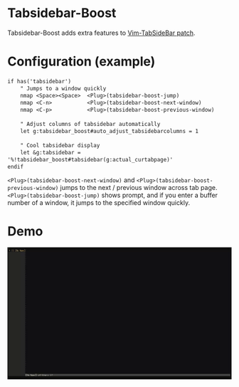 # Tabsidebar-Boost

Tabsidebar-Boost adds extra features to [Vim-TabSideBar patch](https://rbtnn.github.io/vim/).

# Configuration (example)

```vim
if has('tabsidebar')
	" Jumps to a window quickly
	nmap <Space><Space>  <Plug>(tabsidebar-boost-jump)
	nmap <C-n>           <Plug>(tabsidebar-boost-next-window)
	nmap <C-p>           <Plug>(tabsidebar-boost-previous-window)

	" Adjust columns of tabsidebar automatically
	let g:tabsidebar_boost#auto_adjust_tabsidebarcolumns = 1

	" Cool tabsidebar display
	let &g:tabsidebar = '%!tabsidebar_boost#tabsidebar(g:actual_curtabpage)'
endif
```

`<Plug>(tabsidebar-boost-next-window)` and `<Plug>(tabsidebar-boost-previous-window)` jumps to the next / previous window across tab page.
`<Plug>(tabsidebar-boost-jump)` shows prompt, and if you enter a buffer number of a window, it jumps to the specified window quickly.

# Demo

![demo](demo.gif)
